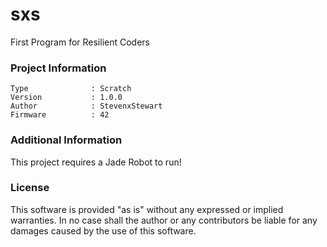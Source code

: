 sxs
================

First Program for Resilient Coders

### Project Information
```
Type              : Scratch
Version           : 1.0.0
Author            : StevenxStewart
Firmware          : 42
```

### Additional Information
This project requires a Jade Robot to run!

### License
This software is provided "as is" without any expressed or implied warranties.  In no case shall the author or any contributors be liable for any damages caused by the use of this software.


